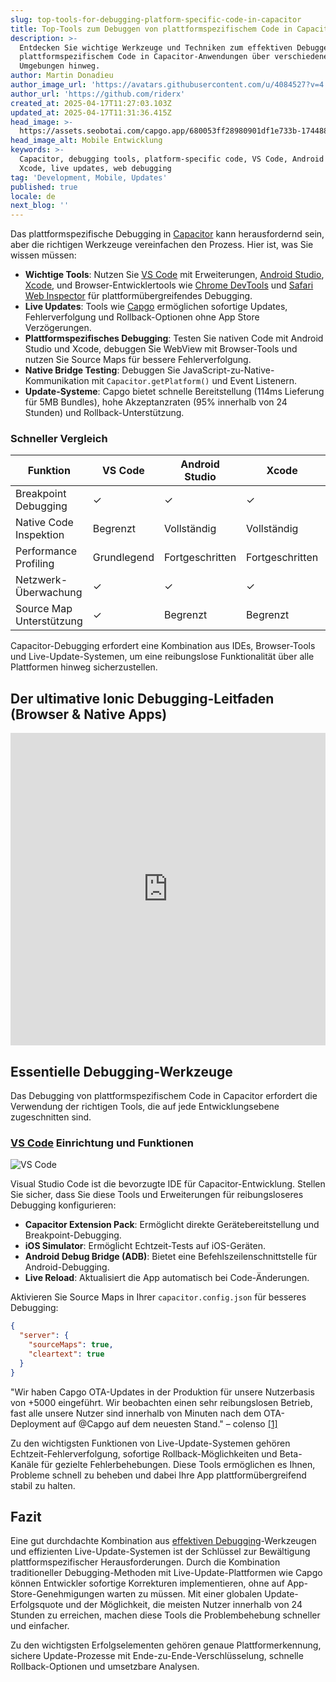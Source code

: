 ```yaml
---
slug: top-tools-for-debugging-platform-specific-code-in-capacitor
title: Top-Tools zum Debuggen von plattformspezifischem Code in Capacitor
description: >-
  Entdecken Sie wichtige Werkzeuge und Techniken zum effektiven Debuggen von
  plattformspezifischem Code in Capacitor-Anwendungen über verschiedene
  Umgebungen hinweg.
author: Martin Donadieu
author_image_url: 'https://avatars.githubusercontent.com/u/4084527?v=4'
author_url: 'https://github.com/riderx'
created_at: 2025-04-17T11:27:03.103Z
updated_at: 2025-04-17T11:31:36.415Z
head_image: >-
  https://assets.seobotai.com/capgo.app/680053ff28980901df1e733b-1744889496415.jpg
head_image_alt: Mobile Entwicklung
keywords: >-
  Capacitor, debugging tools, platform-specific code, VS Code, Android Studio,
  Xcode, live updates, web debugging
tag: 'Development, Mobile, Updates'
published: true
locale: de
next_blog: ''
---
```

Das plattformspezifische Debugging in [Capacitor](https://capacitorjs.com/) kann herausfordernd sein, aber die richtigen Werkzeuge vereinfachen den Prozess. Hier ist, was Sie wissen müssen:

-   **Wichtige Tools**: Nutzen Sie [VS Code](https://code.visualstudio.com/) mit Erweiterungen, [Android Studio](https://developer.android.com/studio), [Xcode](https://developer.apple.com/xcode/), und Browser-Entwicklertools wie [Chrome DevTools](https://developer.chrome.com/docs/devtools/overview) und [Safari Web Inspector](https://developer.apple.com/documentation/safari-developer-tools/web-inspector) für plattformübergreifendes Debugging.
-   **Live Updates**: Tools wie [Capgo](https://capgo.app/) ermöglichen sofortige Updates, Fehlerverfolgung und Rollback-Optionen ohne App Store Verzögerungen.
-   **Plattformspezifisches Debugging**: Testen Sie nativen Code mit Android Studio und Xcode, debuggen Sie WebView mit Browser-Tools und nutzen Sie Source Maps für bessere Fehlerverfolgung.
-   **Native Bridge Testing**: Debuggen Sie JavaScript-zu-Native-Kommunikation mit `Capacitor.getPlatform()` und Event Listenern.
-   **Update-Systeme**: Capgo bietet schnelle Bereitstellung (114ms Lieferung für 5MB Bundles), hohe Akzeptanzraten (95% innerhalb von 24 Stunden) und Rollback-Unterstützung.

### Schneller Vergleich

| Funktion | VS Code | Android Studio | Xcode | Chrome DevTools | Safari Web Inspector |
| --- | --- | --- | --- | --- | --- |
| Breakpoint Debugging | ✓   | ✓   | ✓   | ✓   | ✓   |
| Native Code Inspektion | Begrenzt | Vollständig | Vollständig | Nur Web | Nur Web |
| Performance Profiling | Grundlegend | Fortgeschritten | Fortgeschritten | Fortgeschritten | Fortgeschritten |
| Netzwerk-Überwachung | ✓   | ✓   | ✓   | ✓   | ✓   |
| Source Map Unterstützung | ✓   | Begrenzt | Begrenzt | ✓   | ✓   |

Capacitor-Debugging erfordert eine Kombination aus IDEs, Browser-Tools und Live-Update-Systemen, um eine reibungslose Funktionalität über alle Plattformen hinweg sicherzustellen.

## Der ultimative Ionic Debugging-Leitfaden (Browser & Native Apps)

<iframe src="https://www.youtube.com/embed/akh6V6Yw1lw" aria-label="YouTube video player" frameborder="0" allow="accelerometer; autoplay; clipboard-write; encrypted-media; gyroscope; picture-in-picture; web-share" referrerpolicy="strict-origin-when-cross-origin" style="width: 100%; height: 500px;" allowfullscreen></iframe>

## Essentielle Debugging-Werkzeuge

Das Debugging von plattformspezifischem Code in Capacitor erfordert die Verwendung der richtigen Tools, die auf jede Entwicklungsebene zugeschnitten sind.

### [VS Code](https://code.visualstudio.com/) Einrichtung und Funktionen

![VS Code](https://assets.seobotai.com/capgo.app/680053ff28980901df1e733b/1524a26c3096afc672477088da108f23.jpg)

Visual Studio Code ist die bevorzugte IDE für Capacitor-Entwicklung. Stellen Sie sicher, dass Sie diese Tools und Erweiterungen für reibungsloseres Debugging konfigurieren:

-   **Capacitor Extension Pack**: Ermöglicht direkte Gerätebereitstellung und Breakpoint-Debugging.
-   **iOS Simulator**: Ermöglicht Echtzeit-Tests auf iOS-Geräten.
-   **Android Debug Bridge (ADB)**: Bietet eine Befehlszeilenschnittstelle für Android-Debugging.
-   **Live Reload**: Aktualisiert die App automatisch bei Code-Änderungen.

Aktivieren Sie Source Maps in Ihrer `capacitor.config.json` für besseres Debugging:

```json
{
  "server": {
    "sourceMaps": true,
    "cleartext": true
  }
}
```

"Wir haben Capgo OTA-Updates in der Produktion für unsere Nutzerbasis von +5000 eingeführt. Wir beobachten einen sehr reibungslosen Betrieb, fast alle unsere Nutzer sind innerhalb von Minuten nach dem OTA-Deployment auf @Capgo auf dem neuesten Stand." – colenso [\[1\]](https://capgo.app/)

Zu den wichtigsten Funktionen von Live-Update-Systemen gehören Echtzeit-Fehlerverfolgung, sofortige Rollback-Möglichkeiten und Beta-Kanäle für gezielte Fehlerbehebungen. Diese Tools ermöglichen es Ihnen, Probleme schnell zu beheben und dabei Ihre App plattformübergreifend stabil zu halten.

## Fazit

Eine gut durchdachte Kombination aus [effektiven Debugging](https://capgo.app/docs/plugin/debugging/)-Werkzeugen und effizienten Live-Update-Systemen ist der Schlüssel zur Bewältigung plattformspezifischer Herausforderungen. Durch die Kombination traditioneller Debugging-Methoden mit Live-Update-Plattformen wie Capgo können Entwickler sofortige Korrekturen implementieren, ohne auf App-Store-Genehmigungen warten zu müssen. Mit einer globalen Update-Erfolgsquote und der Möglichkeit, die meisten Nutzer innerhalb von 24 Stunden zu erreichen, machen diese Tools die Problembehebung schneller und einfacher.

Zu den wichtigsten Erfolgselementen gehören genaue Plattformerkennung, sichere Update-Prozesse mit Ende-zu-Ende-Verschlüsselung, schnelle Rollback-Optionen und umsetzbare Analysen.
